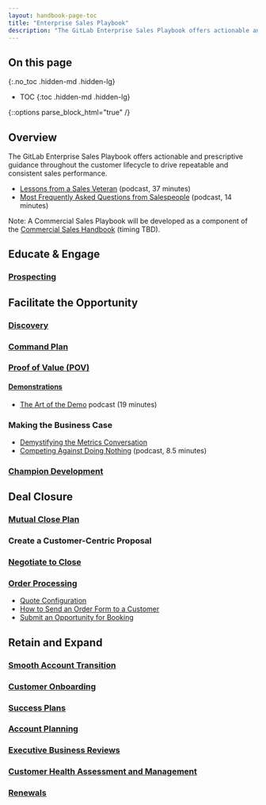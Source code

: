 ```yaml
---
layout: handbook-page-toc
title: "Enterprise Sales Playbook"
description: "The GitLab Enterprise Sales Playbook offers actionable and prescriptive guidance throughout the customer lifecycle to drive repeatable and consistent sales performance"
---
```


## On this page
{:.no_toc .hidden-md .hidden-lg}

- TOC
{:toc .hidden-md .hidden-lg}

{::options parse_block_html="true" /}

## Overview 
The GitLab Enterprise Sales Playbook offers actionable and prescriptive guidance throughout the customer lifecycle to drive repeatable and consistent sales performance. 
- [Lessons from a Sales Veteran](https://audiblereadypodcast.libsyn.com/41-lessons-from-a-sales-veteran-w-frank-azzolino) (podcast, 37 minutes)
- [Most Frequently Asked Questions from Salespeople](https://audiblereadypodcast.libsyn.com/27-our-most-faqs-from-salespeople-w-john-kaplan) (podcast, 14 minutes)

Note: A Commercial Sales Playbook will be developed as a component of the [Commercial Sales Handbook](/handbook/sales/commercial/) (timing TBD).

## Educate & Engage

### [Prospecting](/handbook/sales/prospecting/)

## Facilitate the Opportunity

### [Discovery](/handbook/sales/playbook/discovery/)

### [Command Plan](/handbook/sales/command-of-the-message/command-plan/)

### [Proof of Value (POV)](/handbook/customer-success/solutions-architects/tools-and-resources/pov/)

#### [Demonstrations](/handbook/customer-success/solutions-architects/demonstrations/)
- [The Art of the Demo](https://audiblereadypodcast.libsyn.com/the-art-of-the-demo-w-john-kaplan) podcast (19 minutes)

### Making the Business Case
- [Demystifying the Metrics Conversation](/handbook/sales/command-of-the-message/metrics/)
- [Competing Against Doing Nothing](https://audiblereadypodcast.libsyn.com/35-competing-against-do-nothing-w-john-kaplan) (podcast, 8.5 minutes)

### [Champion Development](/handbook/sales/meddppicc/#champion) 

## Deal Closure

### [Mutual Close Plan](/handbook/sales/mutual-close-plan) 

### Create a Customer-Centric Proposal

### [Negotiate to Close](/handbook/sales/negotiate-to-close/)

### [Order Processing](/handbook/sales/field-operations/order-processing/)
- [Quote Configuration](/handbook/sales/field-operations/order-processing/#quote-configuration)
- [How to Send an Order Form to a Customer](/handbook/sales/field-operations/order-processing/#how-to-send-an-order-form-to-a-customer)
- [Submit an Opportunity for Booking](/handbook/sales/field-operations/order-processing/#submit-an-opportunity-for-booking)

## Retain and Expand

### [Smooth Account Transition](/handbook/customer-success/pre-sales-post-sales-transition/)

### [Customer Onboarding](/handbook/customer-success/tam/onboarding/)

### [Success Plans](/handbook/customer-success/tam/success-plans/)

### [Account Planning](/handbook/sales/account-planning/)

### [Executive Business Reviews](/handbook/customer-success/tam/ebr/)

### [Customer Health Assessment and Management](/handbook/customer-success/tam/health-score-triage/)

### [Renewals](/handbook/customer-success/tam/renewals/)
